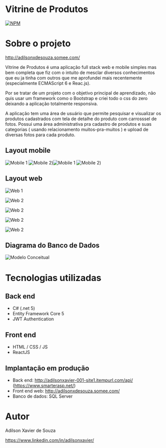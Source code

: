 # Vitrine de Produtos
[![NPM](https://img.shields.io/npm/l/react)](https://github.com/adilsonxavier/VitrineProdutos/blob/main/LICENSE) 

# Sobre o projeto

http://adilsonxdesouza.somee.com/

Vitrine de Produtos é uma aplicação full stack web e mobile simples mas bem completa que fiz com o intuito de mesclar diversos conhecimentos que eu  ja tinha com outros que me aprofundei mais recentemente (especialmente ECMAScript 6 e Reac.js).<br/>

Por se tratar de um projeto com o objetivo principal de aprendizado, não quis usar um framework como o Bootstrap e criei todo o css do zero deixando a aplicação totalmente responsiva.<br/>

A aplicação tem uma área de usuário que permite pesquisar e visualizar os produtos cadastrados com tela de detalhe do produto com carrosssel de fotos. Possui uma área administrativa pra cadastro de produtos e suas categorias ( usando relacionamento muitos-pra-muitos ) e upload de diversas fotos para cada produto.


## Layout mobile
![Mobile 1](https://github.com/adilsonxavier/VitrineProdutos_Front/blob/main/assets/tela1p.png) ![Mobile 2](https://github.com/adilsonxavier/VitrineProdutos_Front/blob/main/assets/tela2p.png))![Mobile 1](https://github.com/adilsonxavier/VitrineProdutos_Front/blob/main/assets/tela3p.png) ![Mobile 2](https://github.com/adilsonxavier/VitrineProdutos_Front/blob/main/assets/tela4p.png))

## Layout web
![Web 1](https://github.com/adilsonxavier/VitrineProdutos_Front/blob/main/assets/web2.png)

![Web 2](https://github.com/adilsonxavier/VitrineProdutos_Front/blob/main/assets/web1.png)

![Web 2](https://github.com/adilsonxavier/VitrineProdutos_Front/blob/main/assets/web3.png)

![Web 2](https://github.com/adilsonxavier/VitrineProdutos_Front/blob/main/assets/web4.png)

![Web 2](https://github.com/adilsonxavier/VitrineProdutos_Front/blob/main/assets/web5.png)


## Diagrama do Banco de Dados
![Modelo Conceitual](https://github.com/adilsonxavier/VitrineProdutos_Front/blob/main/assets/bd.png)

# Tecnologias utilizadas
## Back end
- C# (.net 5)
- Entity Framework Core 5
- JWT Authentication
## Front end
- HTML / CSS / JS 
- ReactJS

## Implantação em produção
- Back end: http://adilsonxavier-001-site1.itempurl.com/api/ (https://www.smarterasp.net/)
- Front end web: http://adilsonxdesouza.somee.com/
- Banco de dados: SQL Server


# Autor

Adilson Xavier de Souza

https://www.linkedin.com/in/adilsonxavier/
